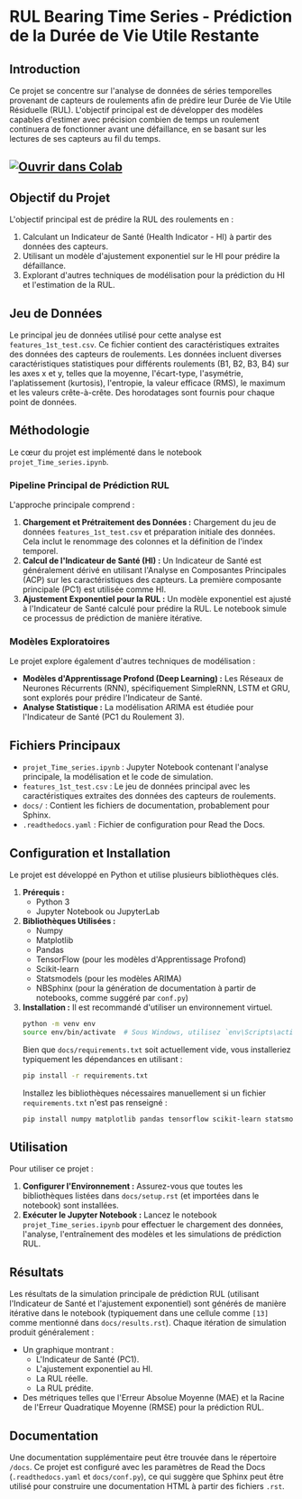 # RUL Bearing Time Series - Prédiction de la Durée de Vie Utile Restante

## Introduction
Ce projet se concentre sur l'analyse de données de séries temporelles provenant de capteurs de roulements afin de prédire leur Durée de Vie Utile Résiduelle (RUL). L'objectif principal est de développer des modèles capables d'estimer avec précision combien de temps un roulement continuera de fonctionner avant une défaillance, en se basant sur les lectures de ses capteurs au fil du temps.

## <a href="https://colab.research.google.com/github/Kalfa12/RUL_bearing_time_series/blob/main/projet_Time_series.ipynb" target="_parent"><img src="https://colab.research.google.com/assets/colab-badge.svg" alt="Ouvrir dans Colab"/></a>

## Objectif du Projet
L'objectif principal est de prédire la RUL des roulements en :
1.  Calculant un Indicateur de Santé (Health Indicator - HI) à partir des données des capteurs.
2.  Utilisant un modèle d'ajustement exponentiel sur le HI pour prédire la défaillance.
3.  Explorant d'autres techniques de modélisation pour la prédiction du HI et l'estimation de la RUL.

## Jeu de Données
Le principal jeu de données utilisé pour cette analyse est `features_1st_test.csv`. Ce fichier contient des caractéristiques extraites des données des capteurs de roulements. Les données incluent diverses caractéristiques statistiques pour différents roulements (B1, B2, B3, B4) sur les axes x et y, telles que la moyenne, l'écart-type, l'asymétrie, l'aplatissement (kurtosis), l'entropie, la valeur efficace (RMS), le maximum et les valeurs crête-à-crête. Des horodatages sont fournis pour chaque point de données.

## Méthodologie
Le cœur du projet est implémenté dans le notebook `projet_Time_series.ipynb`.

### Pipeline Principal de Prédiction RUL
L'approche principale comprend :
1.  **Chargement et Prétraitement des Données :** Chargement du jeu de données `features_1st_test.csv` et préparation initiale des données. Cela inclut le renommage des colonnes et la définition de l'index temporel.
2.  **Calcul de l'Indicateur de Santé (HI) :** Un Indicateur de Santé est généralement dérivé en utilisant l'Analyse en Composantes Principales (ACP) sur les caractéristiques des capteurs. La première composante principale (PC1) est utilisée comme HI.
3.  **Ajustement Exponentiel pour la RUL :** Un modèle exponentiel est ajusté à l'Indicateur de Santé calculé pour prédire la RUL. Le notebook simule ce processus de prédiction de manière itérative.

### Modèles Exploratoires
Le projet explore également d'autres techniques de modélisation :
* **Modèles d'Apprentissage Profond (Deep Learning) :** Les Réseaux de Neurones Récurrents (RNN), spécifiquement SimpleRNN, LSTM et GRU, sont explorés pour prédire l'Indicateur de Santé.
* **Analyse Statistique :** La modélisation ARIMA est étudiée pour l'Indicateur de Santé (PC1 du Roulement 3).

## Fichiers Principaux
* `projet_Time_series.ipynb` : Jupyter Notebook contenant l'analyse principale, la modélisation et le code de simulation.
* `features_1st_test.csv` : Le jeu de données principal avec les caractéristiques extraites des données des capteurs de roulements.
* `docs/` : Contient les fichiers de documentation, probablement pour Sphinx.
* `.readthedocs.yaml` : Fichier de configuration pour Read the Docs.

## Configuration et Installation
Le projet est développé en Python et utilise plusieurs bibliothèques clés.

1.  **Prérequis :**
    * Python 3
    * Jupyter Notebook ou JupyterLab
2.  **Bibliothèques Utilisées :**
    * Numpy
    * Matplotlib
    * Pandas
    * TensorFlow (pour les modèles d'Apprentissage Profond)
    * Scikit-learn 
    * Statsmodels (pour les modèles ARIMA)
    * NBSphinx (pour la génération de documentation à partir de notebooks, comme suggéré par `conf.py`)
3.  **Installation :**
    Il est recommandé d'utiliser un environnement virtuel.
    ```bash
    python -m venv env
    source env/bin/activate  # Sous Windows, utilisez `env\Scripts\activate`
    ```
    Bien que `docs/requirements.txt` soit actuellement vide, vous installeriez typiquement les dépendances en utilisant :
    ```bash
    pip install -r requirements.txt
    ```
    Installez les bibliothèques nécessaires manuellement si un fichier `requirements.txt` n'est pas renseigné :
    ```bash
    pip install numpy matplotlib pandas tensorflow scikit-learn statsmodels jupyter
    ```

## Utilisation
Pour utiliser ce projet :
1.  **Configurer l'Environnement :** Assurez-vous que toutes les bibliothèques listées dans `docs/setup.rst` (et importées dans le notebook) sont installées.
2.  **Exécuter le Jupyter Notebook :** Lancez le notebook `projet_Time_series.ipynb` pour effectuer le chargement des données, l'analyse, l'entraînement des modèles et les simulations de prédiction RUL.

## Résultats
Les résultats de la simulation principale de prédiction RUL (utilisant l'Indicateur de Santé et l'ajustement exponentiel) sont générés de manière itérative dans le notebook (typiquement dans une cellule comme `[13]` comme mentionné dans `docs/results.rst`). Chaque itération de simulation produit généralement :
* Un graphique montrant :
    * L'Indicateur de Santé (PC1).
    * L'ajustement exponentiel au HI.
    * La RUL réelle.
    * La RUL prédite.
* Des métriques telles que l'Erreur Absolue Moyenne (MAE) et la Racine de l'Erreur Quadratique Moyenne (RMSE) pour la prédiction RUL.

## Documentation
Une documentation supplémentaire peut être trouvée dans le répertoire `/docs`. Ce projet est configuré avec les paramètres de Read the Docs (`.readthedocs.yaml` et `docs/conf.py`), ce qui suggère que Sphinx peut être utilisé pour construire une documentation HTML à partir des fichiers `.rst`.
